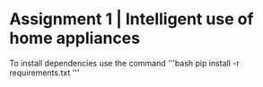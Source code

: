 # Assignment 1 | Intelligent use of home appliances

To install dependencies use the command '''bash pip install -r requirements.txt
'''